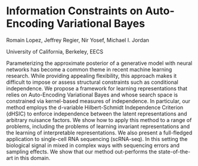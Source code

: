 # Information Constraints on Auto-Encoding Variational Bayes

Romain Lopez, Jeffrey Regier, Nir Yosef, Michael I. Jordan

University of California, Berkeley, EECS



Parameterizing the approximate posterior of a generative model with neural networks has become a common theme in recent machine learning research. While providing appealing flexibility, this approach makes it difficult to impose or assess structural constraints such as conditional independence. We propose a framework for learning representations that relies on Auto-Encoding Variational Bayes and whose search space is constrained via kernel-based measures of independence. In particular, our method employs the d-variable Hilbert-Schmidt Independence Criterion (dHSIC) to enforce independence between the latent representations and arbitrary nuisance factors. We show how to apply this method to a range of problems, including the problems of learning invariant representations and the learning of interpretable representations. We also present a full-fledged application to single-cell RNA sequencing (scRNA-seq). In this setting the biological signal in mixed in complex ways with sequencing errors and sampling effects. We show that our method out-performs the state-of-the-art in this domain.
